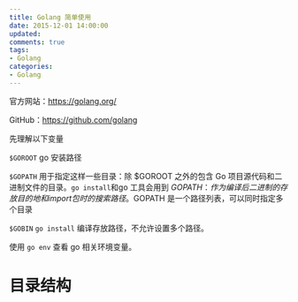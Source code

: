 ```yaml
---
title: Golang 简单使用
date: 2015-12-01 14:00:00
updated:
comments: true
tags:
- Golang
categories:
- Golang
---
```


官方网站：https://golang.org/

GitHub：https://github.com/golang

<!--more-->

先理解以下变量

`$GOROOT` go 安装路径

`$GOPATH` 用于指定这样一些目录：除 $GOROOT 之外的包含 Go 项目源代码和二进制文件的目录。`go install`和go 工具会用到 $GOPATH：作为编译后二进制的存放目的地和 import 包时的搜索路径。$GOPATH 是一个路径列表，可以同时指定多个目录

`$GOBIN` `go install` 编译存放路径，不允许设置多个路径。

使用 `go env` 查看 go 相关环境变量。

# 目录结构
